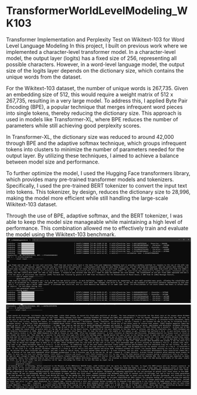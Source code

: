 # TransformerWorldLevelModeling_WK103
Transformer Implementation and Perplexity Test on Wikitext-103 for Word Level Language Modeling
In this project, I built on previous work where we implemented a character-level transformer model. In a character-level model, the output layer (logits) has a fixed size of 256, representing all possible characters. However, in a word-level language model, the output size of the logits layer depends on the dictionary size, which contains the unique words from the dataset.

For the Wikitext-103 dataset, the number of unique words is 267,735. Given an embedding size of 512, this would require a weight matrix of 512 x 267,735, resulting in a very large model. To address this, I applied Byte Pair Encoding (BPE), a popular technique that merges infrequent word pieces into single tokens, thereby reducing the dictionary size. This approach is used in models like Transformer-XL, where BPE reduces the number of parameters while still achieving good perplexity scores.

In Transformer-XL, the dictionary size was reduced to around 42,000 through BPE and the adaptive softmax technique, which groups infrequent tokens into clusters to minimize the number of parameters needed for the output layer. By utilizing these techniques, I aimed to achieve a balance between model size and performance.

To further optimize the model, I used the Hugging Face transformers library, which provides many pre-trained transformer models and tokenizers. Specifically, I used the pre-trained BERT tokenizer to convert the input text into tokens. This tokenizer, by design, reduces the dictionary size to 28,996, making the model more efficient while still handling the large-scale Wikitext-103 dataset.

Through the use of BPE, adaptive softmax, and the BERT tokenizer, I was able to keep the model size manageable while maintaining a high level of performance. This combination allowed me to effectively train and evaluate the model using the Wikitext-103 benchmark.
![alt text](image1.png)
![alt text](image2.png)


